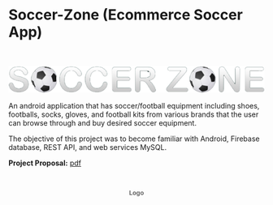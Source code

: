 # Soccer-Zone (Ecommerce Soccer App)

<br />
<p align="center" style="font-size:12px;color:dimgray;"><strong></strong>
</p>
<p align="center">
    <img src="assets/soccor_zone.PNG" alt=""/>
</p>

An android application that has soccer/football equipment including shoes, footballs, socks, gloves, and football kits from various brands that the user can browse through and buy desired soccer equipment.

The objective of this project was to become familiar with Android, Firebase database, REST API, and web services MySQL.

**Project Proposal:** [pdf](assets/CS440_Software_for_Mobile_Devices_Project_Proposal.pdf)

<br />
<p align="center" style="font-size:12px;color:dimgray;"><strong>Logo</strong>
</p>
<p align="center">
    <img src="assets/_0 App Search.PNG" alt=""/>
</p>

